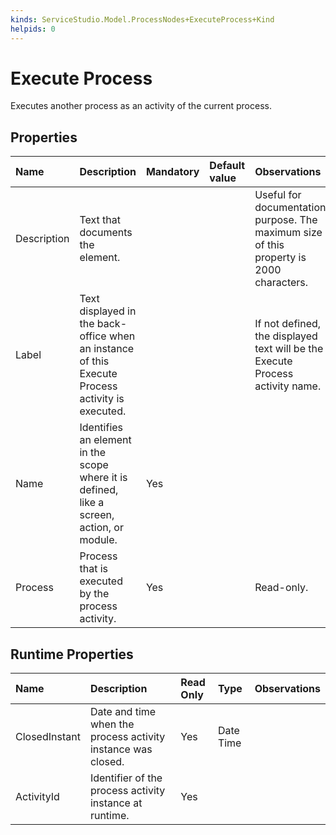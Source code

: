 ```yaml
---
kinds: ServiceStudio.Model.ProcessNodes+ExecuteProcess+Kind
helpids: 0
---
```


# Execute Process

Executes another process as an activity of the current process.

## Properties

| Name | Description | Mandatory | Default value | Observations |
| :--- | :--- | :--- | :--- | :--- |
| Description | Text that documents the element. |  |  | Useful for documentation purpose. The maximum size of this property is 2000 characters. |
| Label | Text displayed in the back-office when an instance of this Execute Process activity is executed. |  |  | If not defined, the displayed text will be the Execute Process activity name. |
| Name | Identifies an element in the scope where it is defined, like a screen, action, or module. | Yes |  |  |
| Process | Process that is executed by the process activity. | Yes |  | Read-only. |

## Runtime Properties

| Name | Description | Read Only | Type | Observations |
| :--- | :--- | :--- | :--- | :--- |
| ClosedInstant | Date and time when the process activity instance was closed. | Yes | Date Time |  |
| ActivityId | Identifier of the process activity instance at runtime. | Yes |  |  |

